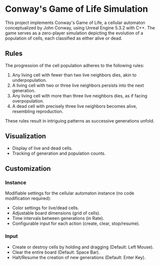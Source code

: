 # Conway's Game of Life Simulation

This project implements Conway's Game of Life, a cellular automaton conceptualized by John Conway, using Unreal Engine 5.3.2 with C++. The game serves as a zero-player simulation depicting the evolution of a population of cells, each classified as either alive or dead.

## Rules
The progression of the cell population adheres to the following rules:

1. Any living cell with fewer than two live neighbors dies, akin to underpopulation.
2. A living cell with two or three live neighbors persists into the next generation.
3. Any living cell with more than three live neighbors dies, as if facing overpopulation.
4. A dead cell with precisely three live neighbors becomes alive, resembling reproduction.

These rules result in intriguing patterns as successive generations unfold.

## Visualization
- Display of live and dead cells.
- Tracking of generation and population counts.

## Customization

### Instance
Modifiable settings for the cellular automaton instance (no code modification required):
- Color settings for live/dead cells.
- Adjustable board dimensions (grid of cells).
- Time intervals between generations (in Rate).
- Configurable input for each action (create, clear, stop/resume).

### Input
- Create or destroy cells by holding and dragging (Default: Left Mouse).
- Clear the entire board (Default: Space Bar).
- Halt/Resume the creation of new generations (Default: Enter Key).
